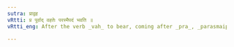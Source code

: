 ```yaml
---
sutra: प्राद्वह
vRtti: प्र पूर्वाद् वहतेः परस्मैपदं भवति ॥
vRtti_eng: After the verb _vah_ to bear, coming after _pra_, _parasmaipada_ is used, even though the fruit of the action accrues to the agent.

---
```

